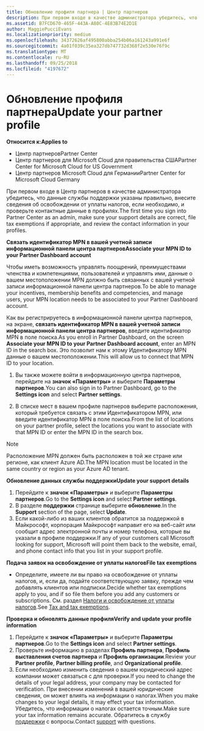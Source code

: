 ```yaml
---
title: Обновление профиля партнера | Центр партнеров
description: При первом входе в качестве администратора убедитесь, что данные службы поддержки указаны правильно, внесите сведения об освобождении от уплаты налогов, если необходимо, и проверьте контактные данные в профилях.
ms.assetid: B7FCD670-465F-443A-A80C-4E83B74E2D1E
author: MaggiePucciEvans
ms.localizationpriority: medium
ms.openlocfilehash: 34372626af495800abba254b06a161243a991e6f
ms.sourcegitcommit: 4a01f039c35ea327db747732d368f2e530e76f9c
ms.translationtype: MT
ms.contentlocale: ru-RU
ms.lasthandoff: 09/25/2018
ms.locfileid: "4197672"
---
```

# <a name="update-your-partner-profile"></a><span data-ttu-id="492d1-103">Обновление профиля партнера</span><span class="sxs-lookup"><span data-stu-id="492d1-103">Update your partner profile</span></span>

**<span data-ttu-id="492d1-104">Относится к:</span><span class="sxs-lookup"><span data-stu-id="492d1-104">Applies to</span></span>**

-  <span data-ttu-id="492d1-105">Центр партнеров</span><span class="sxs-lookup"><span data-stu-id="492d1-105">Partner Center</span></span>
-  <span data-ttu-id="492d1-106">Центр партнеров для Microsoft Cloud для правительства США</span><span class="sxs-lookup"><span data-stu-id="492d1-106">Partner Center for Microsoft Cloud for US Government</span></span>
-  <span data-ttu-id="492d1-107">Центр партнеров Microsoft Cloud для Германии</span><span class="sxs-lookup"><span data-stu-id="492d1-107">Partner Center for Microsoft Cloud Germany</span></span>

<span data-ttu-id="492d1-108">При первом входе в Центр партнеров в качестве администратора убедитесь, что данные службы поддержки указаны правильно, внесите сведения об освобождении от уплаты налогов, если необходимо, и проверьте контактные данные в профилях.</span><span class="sxs-lookup"><span data-stu-id="492d1-108">The first time you sign into Partner Center as an admin, make sure your support details are correct, file tax exemptions if appropriate, and review the contact information in your profiles.</span></span>


**<span data-ttu-id="492d1-109">Связать идентификатор MPN в вашей учетной записи информационной панели центра партнеров</span><span class="sxs-lookup"><span data-stu-id="492d1-109">Associate your MPN ID to your Partner Dashboard account</span></span>**

<span data-ttu-id="492d1-110">Чтобы иметь возможность управлять поощрений, преимуществами членства и компетенциями, пользователей и управлять ими, данные о вашем местоположении MPN должно быть связанных с вашей учетной записи информационной панели центра партнеров.</span><span class="sxs-lookup"><span data-stu-id="492d1-110">To be able to manage your incentives, membership benefits and competencies, and manage users, your MPN location needs to be associated to your Partner Dashboard account.</span></span>

<span data-ttu-id="492d1-111">Как вы регистрируетесь в информационной панели центра партнеров, на экране, **связать идентификатор MPN в вашей учетной записи информационной панели центра партнеров**, введите идентификатор MPN в поле поиска.</span><span class="sxs-lookup"><span data-stu-id="492d1-111">As you enroll in Partner Dashboard, on the screen **Associate your MPN ID to your Partner Dashboard account**, enter an MPN ID in the search box.</span></span> <span data-ttu-id="492d1-112">Это позволит нам к этому Идентификатору MPN данные о вашем местоположении.</span><span class="sxs-lookup"><span data-stu-id="492d1-112">This will allow us to connect that MPN ID to your location.</span></span>

1. <span data-ttu-id="492d1-113">Вы также можете войти в информационную центра партнеров, перейдите на **значок «Параметры»** и выберите **Параметры партнеров**.</span><span class="sxs-lookup"><span data-stu-id="492d1-113">You can also sign in to Partner Dashboard, go to the **Settings icon** and select **Partner settings**.</span></span>

2. <span data-ttu-id="492d1-114">В списке мест в вашем профиле партнеров выберите расположения, который требуется связать с этим Идентификатором MPN, или введите идентификатор MPN в поле поиска.</span><span class="sxs-lookup"><span data-stu-id="492d1-114">From the list of locations on your partner profile, select the locations you want to associate with that MPN ID or enter the MPN ID in the search box.</span></span>

>[!Note]
><span data-ttu-id="492d1-115">Расположение MPN должен быть расположен в той же стране или регионе, как клиент Azure AD.</span><span class="sxs-lookup"><span data-stu-id="492d1-115">The MPN location must be located in the same country or region as your Azure AD tenant.</span></span> 


**<span data-ttu-id="492d1-116">Обновление данных службы поддержки</span><span class="sxs-lookup"><span data-stu-id="492d1-116">Update your support details</span></span>** 

1.  <span data-ttu-id="492d1-117">Перейдите к **значок «Параметры»** и выберите **Параметры партнеров**.</span><span class="sxs-lookup"><span data-stu-id="492d1-117">Go to the **Settings icon** and select **Partner settings**.</span></span>
2.  <span data-ttu-id="492d1-118">В разделе **поддержки** странице выберите **обновление**.</span><span class="sxs-lookup"><span data-stu-id="492d1-118">In the **Support** section of the page, select **Update**.</span></span>
3.  <span data-ttu-id="492d1-119">Если какой-либо из ваших клиентов обратится за поддержкой в Майкрософт, корпорация Майкрософт направит его на веб-сайт или сообщит адрес электронной почты и номер телефона, которые вы указали в профиле поддержки.</span><span class="sxs-lookup"><span data-stu-id="492d1-119">If any of your customers call Microsoft looking for support, Microsoft will point them back to the website, email, and phone contact info that you list in your support profile.</span></span>

**<span data-ttu-id="492d1-120">Подача заявок на освобождение от уплаты налогов</span><span class="sxs-lookup"><span data-stu-id="492d1-120">File tax exemptions</span></span>**

-   <span data-ttu-id="492d1-121">Определите, имеете ли вы право на освобождение от уплаты налогов, и, если да, подайте соответствующую заявку, прежде чем добавлять клиентов или подписки.</span><span class="sxs-lookup"><span data-stu-id="492d1-121">Decide whether tax exemptions apply to you, and if so file them before you add any customers or subscriptions.</span></span> <span data-ttu-id="492d1-122">См. раздел [Налоги и освобождение от уплаты налогов](tax-and-tax-exemptions.md).</span><span class="sxs-lookup"><span data-stu-id="492d1-122">See [Tax and tax exemptions](tax-and-tax-exemptions.md).</span></span>

**<span data-ttu-id="492d1-123">Проверка и обновлять данные профиля</span><span class="sxs-lookup"><span data-stu-id="492d1-123">Verify and update your profile information</span></span>**

1.  <span data-ttu-id="492d1-124">Перейдите к **значок «Параметры»** и выберите **Параметры партнеров**.</span><span class="sxs-lookup"><span data-stu-id="492d1-124">Go to the **Settings icon** and select **Partner settings**.</span></span> 
2.  <span data-ttu-id="492d1-125">Проверьте информацию в разделах **Профиль партнера**, **Профиль выставления счетов партнера** и **Профиль организации**.</span><span class="sxs-lookup"><span data-stu-id="492d1-125">Review your **Partner profile**, **Partner billing profile**, and **Organizational profile**.</span></span>
3.  <span data-ttu-id="492d1-126">Если необходимо изменить сведения о вашем юридический адрес компании может связаться с для проверки.</span><span class="sxs-lookup"><span data-stu-id="492d1-126">If you need to change the details of your legal address, your company may be contacted for verification.</span></span> <span data-ttu-id="492d1-127">При внесении изменений в вашей юридические сведения, он может влиять на информации о налогах.</span><span class="sxs-lookup"><span data-stu-id="492d1-127">When you make changes to your legal details, it may effect your tax information.</span></span> <span data-ttu-id="492d1-128">Убедитесь, что информации о налогах остается точным.</span><span class="sxs-lookup"><span data-stu-id="492d1-128">Make sure your tax information remains accurate.</span></span> <span data-ttu-id="492d1-129">Обратитесь в службу [поддержки](https://partner.microsoft.com/support/contact-support) с вопросы.</span><span class="sxs-lookup"><span data-stu-id="492d1-129">Contact [support](https://partner.microsoft.com/support/contact-support) with questions.</span></span>

 

 




